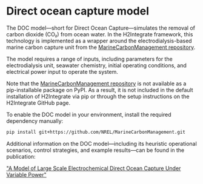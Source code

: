 # Direct ocean capture model

The DOC model—short for Direct Ocean Capture—simulates the removal of carbon dioxide (CO₂) from ocean water. In the H2Integrate framework, this technology is implemented as a wrapper around the electrodialysis-based marine carbon capture unit from the [MarineCarbonManagement repository](https://github.com/NREL/MarineCarbonManagement).

The model requires a range of inputs, including parameters for the electrodialysis unit, seawater chemistry, initial operating conditions, and electrical power input to operate the system.

Note that the [MarineCarbonManagement repository](https://github.com/NREL/MarineCarbonManagement) is not available as a pip-installable package on PyPI. As a result, it is not included in the default installation of H2Integrate via pip or through the setup instructions on the H2Integrate GitHub page.

To enable the DOC model in your environment, install the required dependency manually:

```bash
pip install git+https://github.com/NREL/MarineCarbonManagement.git
```

Additional information on the DOC model—including its heuristic operational scenarios, control strategies, and example results—can be found in the publication:

["A Model of Large Scale Electrochemical Direct Ocean Capture Under Variable Power"](https://docs.nrel.gov/docs/fy24osti/90673.pdf)
